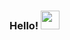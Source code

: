 ### Hello! <img src="https://raw.githubusercontent.com/MartinHeinz/MartinHeinz/master/wave.gif" width="30px">
